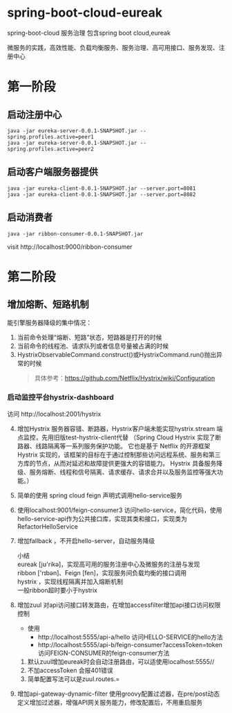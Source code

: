 # spring-boot-cloud-eureak
spring-boot-cloud    服务治理 包含spring boot cloud,eureak

微服务的实践，高效性能、负载均衡服务、服务治理、高可用接口、服务发现、注册中心

# 第一阶段
## 启动注册中心
```
java -jar eureka-server-0.0.1-SNAPSHOT.jar --spring.profiles.active=peer1
java -jar eureka-server-0.0.1-SNAPSHOT.jar --spring.profiles.active=peer2
```

## 启动客户端服务器提供
```
java -jar eureka-client-0.0.1-SNAPSHOT.jar --server.port=8081
java -jar eureka-client-0.0.1-SNAPSHOT.jar --server.port=8082
```

## 启动消费者
```
java -jar ribbon-consumer-0.0.1-SNAPSHOT.jar
```

visit http://localhost:9000/ribbon-consumer


# 第二阶段

## 增加熔断、短路机制

能引擎服务器降级的集中情况：
1. 当前命令处理“熔断、短路”状态，短路器是打开的时候
2. 当前命令的线程池、请求队列或者信息号量被占满的时候
3. HystrixObservableCommand.construct()或HystrixCommand.run()抛出异常的时候  
    > 具体参考：https://github.com/Netflix/Hystrix/wiki/Configuration

### 启动监控平台hystrix-dashboard 

访问 http://localhost:2001/hystrix

4. 增加Hystrix 服务器容错、断路器，Hystrix客户端未能实现hystrix.stream 端点监控，先用旧版test-hystrix-client代替
（Spring Cloud Hystrix 实现了断路器、线路隔离等一系列服务保护功能。
它也是基于 Netflix 的开源框架 Hystrix 实现的，该框架的目标在于通过控制那些访问远程系统、服务和第三方库的节点，从而对延迟和故障提供更强大的容错能力。
Hystrix 具备服务降级、服务熔断、线程和信号隔离、请求缓存、请求合并以及服务监控等强大功能。）  

5. 简单的使用 spring cloud feign 声明式调用hello-service服务   

6. 使用localhost:9001/feign-consumer3 访问hello-service，简化代码，使用hello-service-api作为公共接口库，实现其类和接口，实现类为RefactorHelloService  


7. 增加fallback ，不开启hello-server，自动服务降级  

     小结  
        eureak [jʊ'rikə]，实现高可用的服务注册中心及微服务的注册与发现  
        ribbon  ['rɪbən]、Feign  [fen]，实现服务间负载均衡的接口调用   
        hystrix ，实现线程隔离并加入熔断机制   
        一般ribbon超时要小于hystrix

9. 增加zuul 对api访问接口转发路由，在增加accessfilter增加api接口访问权限控制     

   * 使用  
        * http://localhost:5555/api-a/hello 访问HELLO-SERVICE的hello方法  
        * http://localhost:5555/api-b/feign-consumer?accessToken=token 访问FEIGN-CONSUMER的feign-consumer方法 
         
   1. 默认zuul增加eureak时会自动注册路由，可以适使用localhost:5555/<service-name>/<function-name>  
   2. 不加accessToken 会报401错误  
   3. 简单配置写法可以是zuul.routes.<serviceId>=<path>  
   
 10. 增加api-gateway-dynamic-filter 使用groovy配置过滤器，在pre/post动态定义增加过滤器，增强API网关服务能力，修改配置后，不用重启服务   
 
 
 